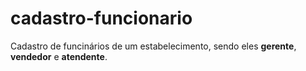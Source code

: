 # cadastro-funcionario

Cadastro de funcinários de um estabelecimento, sendo eles **gerente**, **vendedor** e **atendente**.
